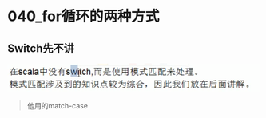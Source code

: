 # 040_for循环的两种方式

## Switch先不讲

![image-20210324091250173](040_for%E5%BE%AA%E7%8E%AF%E7%9A%84%E4%B8%A4%E7%A7%8D%E6%96%B9%E5%BC%8F/image-20210324091250173.png)

> 他用的match-case

